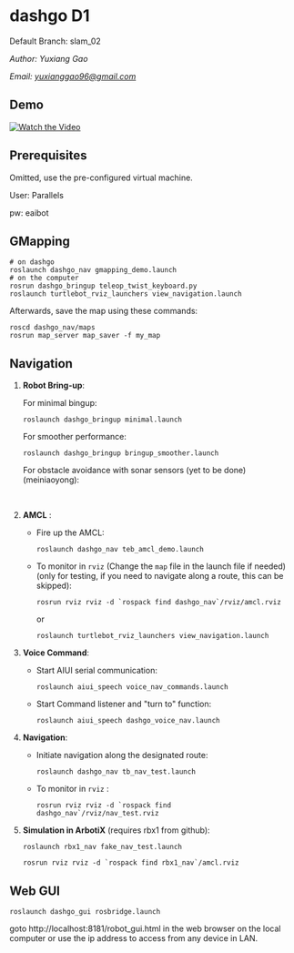 # dashgo D1

Default Branch: slam_02

*Author: Yuxiang Gao*

*Email: yuxianggao96@gmail.com*

## Demo

[![Watch the Video](http://img.youtube.com/vi/RwoTHarxt7A/0.jpg)](https://www.youtube.com/watch?v=RwoTHarxt7A)

## Prerequisites

Omitted, use the pre-configured virtual machine.



User: Parallels

pw: eaibot

## GMapping

```
# on dashgo
roslaunch dashgo_nav gmapping_demo.launch
# on the computer
rosrun dashgo_bringup teleop_twist_keyboard.py
roslaunch turtlebot_rviz_launchers view_navigation.launch
```

Afterwards, save the map using these commands:

```
roscd dashgo_nav/maps
rosrun map_server map_saver -f my_map
```

## Navigation



1. **Robot Bring-up**:

   For minimal bingup:

   `roslaunch dashgo_bringup minimal.launch`

   For smoother performance:

   `roslaunch dashgo_bringup bringup_smoother.launch`

   For obstacle avoidance with sonar sensors (yet to be done) (meiniaoyong):

   ​

2. **AMCL** :

   * Fire up the AMCL:

     `roslaunch dashgo_nav teb_amcl_demo.launch`

   * To monitor in `rviz` (Change the `map` file in the launch file if needed)(only for testing, if you need to navigate along a route, this can be skipped):

     ``rosrun rviz rviz -d `rospack find dashgo_nav`/rviz/amcl.rviz``

     or

     `roslaunch turtlebot_rviz_launchers view_navigation.launch`

3. **Voice Command**:

     * Start AIUI serial communication:

       `roslaunch aiui_speech voice_nav_commands.launch`

     * Start Command listener and "turn to" function:

       `roslaunch aiui_speech dashgo_voice_nav.launch`

4. **Navigation**:

     * Initiate navigation along the designated route:

       `roslaunch dashgo_nav tb_nav_test.launch`

     * To monitor in `rviz` :

       ``rosrun rviz rviz -d `rospack find dashgo_nav`/rviz/nav_test.rviz``

5. **Simulation in ArbotiX** (requires rbx1 from github):

     `roslaunch rbx1_nav fake_nav_test.launch`

     ``rosrun rviz rviz -d `rospack find rbx1_nav`/amcl.rviz``




## Web GUI

`roslaunch dashgo_gui rosbridge.launch`

goto http://localhost:8181/robot_gui.html in the web browser on the local computer or use the ip address to access from any device in LAN. 			


​		
​	
